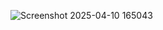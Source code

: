 ![Screenshot 2025-04-10 165043](https://github.com/user-attachments/assets/e92f1a55-8618-4908-a0de-2458aa045669)
